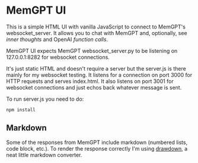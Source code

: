 # MemGPT UI

This is a simple HTML UI with vanilla JavaScript to connect to MemGPT's websocket_server.  It
allows you to chat with MemGPT and, optionally, see *inner thoughts* and OpenAI *function calls*.

MemGPT UI expects MemGPT websocket_server.py to be listening on 127.0.0.1:8282 for websocket
connections.

It's just static HTML and doesn't require a server but the server.js is there mainly for my 
websocket testing.  It listens for a connection on port 3000 for HTTP requests and serves index.html.
It also listens on port 3001 for websocket connections and just echos back whatever message is sent.

To run server.js you need to do:

```npm install```

## Markdown

Some of the responses from MemGPT include markdown (numbered lists, code block, etc.).  To render
the response correctly I'm using [drawdown](https://github.com/adamvleggett/drawdown), a neat little 
markdown converter.
